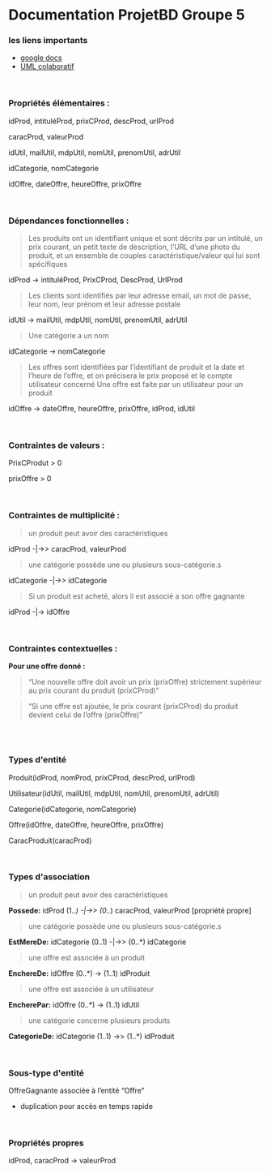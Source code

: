 # Documentation ProjetBD Groupe 5


### __les liens importants__

 - [google docs](https://docs.google.com/document/d/1b-AAK8kgm9GcqEW04x_09UjPTDIkSe-M58zEgZglvnQ/edit)
 - [UML colaboratif](https://drive.google.com/file/d/1lO0r5_xNKQ7HWTG9Te2wFYVs2R2wrCxR/view?usp=sharing)

<br>

### __Propriétés élémentaires :__

idProd, intituléProd, prixCProd, descProd, urlProd

caracProd, valeurProd

idUtil, mailUtil, mdpUtil, nomUtil, prenomUtil, adrUtil

idCategorie, nomCategorie

idOffre, dateOffre, heureOffre, prixOffre

<br>

### __Dépendances fonctionnelles :__ 

> Les  produits  ont  un  identifiant  unique  et  sont  décrits  par  un  intitulé,  un  prix  courant,  un  petit  texte  de description, l’URL d’une photo du produit,  et  un  ensemble  de  couples  caractéristique/valeur  qui  lui  sont spécifiques

idProd -> intituléProd, PrixCProd, DescProd, UrlProd

> Les clients sont identifiés par leur adresse email, un mot de
passe, leur nom, leur prénom et leur adresse postale 

idUtil -> mailUtil, mdpUtil, nomUtil, prenomUtil, adrUtil


> Une catégorie a un nom

idCategorie -> nomCategorie

> Les offres sont identifiées par l’identifiant de produit et la date et l’heure de l’offre, et on précisera le prix proposé et le compte utilisateur concerné
Une offre est faite par un utilisateur pour un produit

idOffre -> dateOffre, heureOffre, prixOffre, idProd, idUtil

<br>

### __Contraintes de valeurs :__

PrixCProdut > 0

prixOffre > 0

<br>

### __Contraintes de multiplicité :__

> un produit peut avoir des caractéristiques

idProd -|->> caracProd, valeurProd 

> une catégorie possède une ou plusieurs sous-catégorie.s


idCategorie -|->> idCategorie 

> Si un produit est acheté, alors il est associé a son offre gagnante

idProd -|-> idOffre

<br>

### __Contraintes contextuelles :__

__Pour une offre donné :__
> “Une nouvelle offre doit avoir un prix (prixOffre) strictement supérieur au prix courant du produit (prixCProd)”

> “Si une offre est ajoutée, le prix courant (prixCProd) du produit devient celui de l’offre (prixOffre)”

<br>

# 


### __Types d'entité__

Produit(idProd, nomProd, prixCProd, descProd, urlProd)

Utilisateur(idUtil, mailUtil, mdpUtil, nomUtil, prenomUtil, adrUtil)

Categorie(idCategorie, nomCategorie)

Offre(idOffre, dateOffre, heureOffre, prixOffre)

CaracProduit(caracProd)

<br>

### __Types d'association__

> un produit peut avoir des caractéristiques

__Possede:__ idProd (1..*) -|->> (0..*) caracProd, valeurProd [propriété propre] 

> une catégorie possède une ou plusieurs sous-catégorie.s

__EstMereDe:__ idCategorie (0..1) -|->> (0..*) idCategorie 

> une offre est associée à un produit

__EnchereDe:__ idOffre (0..*) -> (1..1) idProduit 

> une offre est associée à un utilisateur

__EncherePar:__ idOffre (0..*) -> (1..1) idUtil 

> une catégorie concerne plusieurs produits

__CategorieDe:__ idCategorie (1..1) ->> (1..*) idProduit 


<br>

### __Sous-type d'entité__

OffreGagnante associée à l’entité “Offre”
- duplication pour accès en temps rapide

<br>

### __Propriétés propres__

idProd, caracProd -> valeurProd